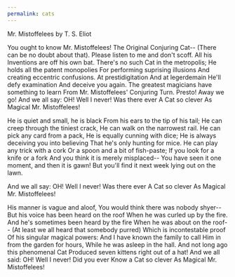 ```yaml
---
permalink: cats
---
```


Mr. Mistoffelees by T. S. Eliot

You ought to know Mr. Mistoffelees!
The Original Conjuring Cat--
(There can be no doubt about that).
Please listen to me and don't scoff. All his
Inventions are off his own bat.
There's no such Cat in the metropolis;
He holds all the patent monopolies
For performing suprising illusions
And creating eccentric confusions.
At prestidigitation
And at legerdemain
He'll defy examination
And deceive you again.
The greatest magicians have something to learn
From Mr. Mistoffelees' Conjuring Turn.
Presto!
Away we go!
And we all say: OH!
Well I never!
Was there ever
A Cat so clever
As Magical Mr. Mistoffelees!

He is quiet and small, he is black
From his ears to the tip of his tail;
He can creep through the tiniest crack,
He can walk on the narrowest rail.
He can pick any card from a pack,
He is equally cunning with dice;
He is always deceiving you into believing
That he's only hunting for mice.
He can play any trick with a cork
Or a spoon and a bit of fish-paste;
If you look for a knife or a fork
And you think it is merely misplaced--
You have seen it one moment, and then it is gawn!
But you'll find it next week lying out on the lawn.

And we all say: OH!
Well I never!
Was there ever
A Cat so clever
As Magical Mr. Mistoffelees!

His manner is vague and aloof,
You would think there was nobody shyer--
But his voice has been heard on the roof
When he was curled up by the fire.
And he's sometimes been heard by the fire
When he was about on the roof--
(At least we all heard that somebody purred)
Which is incontestable proof
Of his singular magical powers:
And I have known the family to call
Him in from the garden for hours,
While he was asleep in the hall.
And not long ago this phenomenal Cat
Produced seven kittens right out of a hat!
And we all said: OH!
Well I never!
Did you ever
Know a Cat so clever
As Magical Mr. Mistoffelees!
